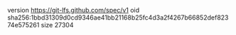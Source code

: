 version https://git-lfs.github.com/spec/v1
oid sha256:1bbd31309d0cd9346ae41bb21168b25fc4d3a2f4267b66852def82374e575261
size 27304
